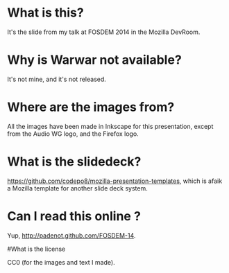 # What is this?

It's the slide from my talk at FOSDEM 2014 in the Mozilla DevRoom.

# Why is Warwar not available?

It's not mine, and it's not released.

# Where are the images from?

All the images have been made in Inkscape for this presentation, except from the
Audio WG logo, and the Firefox logo.

# What is the slidedeck?

<https://github.com/codepo8/mozilla-presentation-templates>, which is afaik a
Mozilla template for another slide deck system.

# Can I read this online ?

Yup, <http://padenot.github.com/FOSDEM-14>.

#What is the license

CC0 (for the images and text I made).

